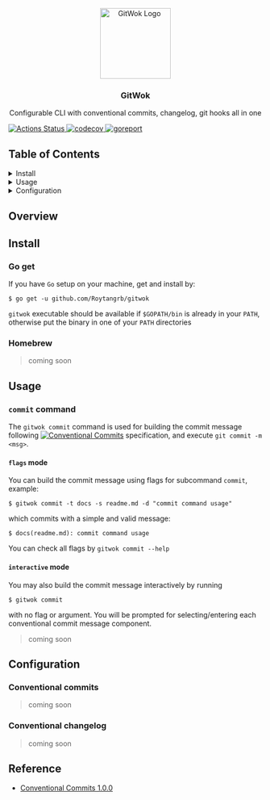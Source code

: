 <p align="center">
  <img alt="GitWok Logo" src="" width="140" height="140" />
  <h3 align="center">GitWok</h3>
  <p align="center">Configurable CLI with conventional commits, changelog, git hooks all in one</p>
</p>

<p>
  <a href="https://github.com/Roytangrb/gitwok/actions">
    <img alt="Actions Status" src="https://github.com/Roytangrb/gitwok/workflows/Go/badge.svg" />
  </a>
  <a href="https://codecov.io/gh/Roytangrb/gitwok">
    <img alt="codecov" src="https://codecov.io/gh/Roytangrb/gitwok/branch/main/graph/badge.svg" />
  </a>
  <a href="https://goreportcard.com/report/github.com/Roytangrb/gitwok">
    <img alt="goreport" src="https://goreportcard.com/badge/github.com/Roytangrb/gitwok" />
  </a>
</p>

## Table of Contents
<details>
<summary>Install</summary>

- [Go get](#go-get)
- [Homebrew](#homebrew)

</details>

<details>
<summary>Usage</summary>

- [`commit` command](#commit-command)

</details>

<details>
<summary>Configuration</summary>

- [Conventional commits](#conventional-commits)
- [Conventional changelog](#conventional-changelog)

</details>

## Overview

## Install

### Go get
If you have `Go` setup on your machine, get and install by:
```
$ go get -u github.com/Roytangrb/gitwok
```
`gitwok` executable should be available if `$GOPATH/bin` is already in your `PATH`, otherwise put the binary in one of your `PATH` directories

### Homebrew

> coming soon

## Usage

### `commit` command
The `gitwok commit` command is used for building the commit message following <a href="https://www.conventionalcommits.org/en/v1.0.0/" target="_blank"><img alt="Conventional Commits" src="https://img.shields.io/badge/Conventional%20Commits-1.0.0-yellow.svg" /></a> specification, and execute `git commit -m <msg>`.

#### `flags` mode
You can build the commit message using flags for subcommand `commit`, example: 
```
$ gitwok commit -t docs -s readme.md -d "commit command usage"
```
which commits with a simple and valid message:
```
$ docs(readme.md): commit command usage
```
You can check all flags by `gitwok commit --help`

#### `interactive` mode
You may also build the commit message interactively by running 
```
$ gitwok commit
````
with no flag or argument. You will be prompted for selecting/entering each conventional commit message component.

> coming soon

## Configuration

### Conventional commits

> coming soon

### Conventional changelog

> coming soon

## Reference
* [Conventional Commits 1.0.0](https://www.conventionalcommits.org/en/v1.0.0/)